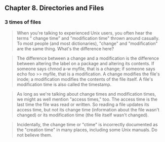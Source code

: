 ## Chapter 8. Directories and Files

### 3 times of files
> When you're talking to experienced Unix users, you often hear the terms " change time" and "modification time"
thrown around casually. To most people (and most dictionaries), "change" and "modification" 
are the same thing. What's the difference here? 

> The difference between a change and a modification is the difference between altering the 
label on a package and altering its contents. If someone says chmod a-w myfile, that is a change; 
if someone says echo foo >> myfile, that is a modification. A change modifies the file's inode; a modification
modifies the contents of the file itself. A file's modification time is also called the timestamp. 

> As long as we're talking about change times and modification times, we might as well mention "access times," too. 
The access time is the last time the file was read or written. So reading a file updates its access time,
but not its change time (information about the file wasn't changed) or its modification time 
(the file itself wasn't changed). 

> Incidentally, the change time or "ctime" is incorrectly documented as the "creation time" in many places, including some Unix manuals. Do not believe them. 

